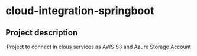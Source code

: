 # cloud-integration-springboot

## Project description
<p align="center">Project to connect in clous services as AWS S3 and Azure Storage Account</p>
